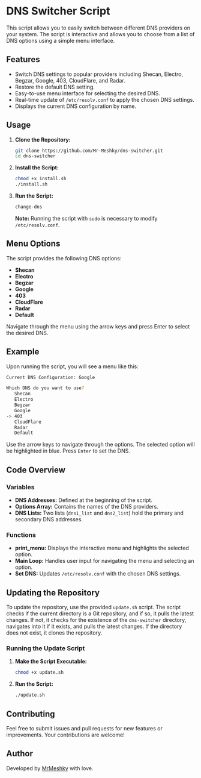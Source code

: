 # DNS Switcher Script

This script allows you to easily switch between different DNS providers on your system. The script is interactive and allows you to choose from a list of DNS options using a simple menu interface.

## Features

- Switch DNS settings to popular providers including Shecan, Electro, Begzar, Google, 403, CloudFlare, and Radar.
- Restore the default DNS setting.
- Easy-to-use menu interface for selecting the desired DNS.
- Real-time update of `/etc/resolv.conf` to apply the chosen DNS settings.
- Displays the current DNS configuration by name.

## Usage

1. **Clone the Repository:**

   ```bash
   git clone https://github.com/Mr-Meshky/dns-switcher.git
   cd dns-switcher
   ```

2. **Install the Script:**

   ```bash
   chmod +x install.sh
   ./install.sh
   ```

3. **Run the Script:**

   ```bash
   change-dns
   ```

   **Note:** Running the script with `sudo` is necessary to modify `/etc/resolv.conf`.

## Menu Options

The script provides the following DNS options:

- **Shecan**
- **Electro**
- **Begzar**
- **Google**
- **403**
- **CloudFlare**
- **Radar**
- **Default**

Navigate through the menu using the arrow keys and press Enter to select the desired DNS.

## Example

Upon running the script, you will see a menu like this:

```bash
Current DNS Configuration: Google

Which DNS do you want to use?
   Shecan
   Electro
   Begzar
   Google
-> 403
   CloudFlare
   Radar
   Default
```

Use the arrow keys to navigate through the options. The selected option will be highlighted in blue. Press `Enter` to set the DNS.

## Code Overview

### Variables

- **DNS Addresses:** Defined at the beginning of the script.
- **Options Array:** Contains the names of the DNS providers.
- **DNS Lists:** Two lists (`dns1_list` and `dns2_list`) hold the primary and secondary DNS addresses.

### Functions

- **print_menu:** Displays the interactive menu and highlights the selected option.
- **Main Loop:** Handles user input for navigating the menu and selecting an option.
- **Set DNS:** Updates `/etc/resolv.conf` with the chosen DNS settings.

## Updating the Repository

To update the repository, use the provided `update.sh` script. The script checks if the current directory is a Git repository, and if so, it pulls the latest changes. If not, it checks for the existence of the `dns-switcher` directory, navigates into it if it exists, and pulls the latest changes. If the directory does not exist, it clones the repository.

### Running the Update Script

1. **Make the Script Executable:**

   ```bash
   chmod +x update.sh
   ```

2. **Run the Script:**

   ```bash
   ./update.sh
   ```

## Contributing

Feel free to submit issues and pull requests for new features or improvements. Your contributions are welcome!

## Author

Developed by [MrMeshky](https://mrmeshky.ir) with love.
